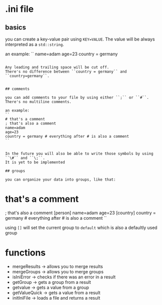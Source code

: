 

# .ini file

## basics

you can create a key-value pair using ``KEY=VALUE``. The value will be always interpreted as a ``std::string``. 

an example:
``
name=adam
age=23
country = germany
```

Any leading and trailing space will be cut off. 
There's no difference between ``country = germany`` and ``country=germany``.


## comments

you can add comments to your file by using either ``;`` or ``#``.
There's no multiline comments.

an example:
``
# that's a comment
; that's also a comment
name=adam
age=23
country = germany # everything after # is also a comment
``


In the future you will also be able to write those symbols by using ``\#`` and ``\;``.
It is yet to be implemented

## groups

you can organize your data into groups, like that:
```
# that's a comment
; that's also a comment
[person]
name=adam
age=23
[country]
country = germany # everything after # is also a comment
``

using ``[]`` will set the current group to ``default`` which is also a defaultly used group



# functions

* mergeResults -> allows you to merge results
* mergeGroups -> allows you to merge groups
* isIniError -> checks if there was an error in a result
* getGroup -> gets a group from a result
* getvalue -> gets a value from a group
* getValueQuick -> gets a value from a result
* initIniFile -> loads a file and returns a result

